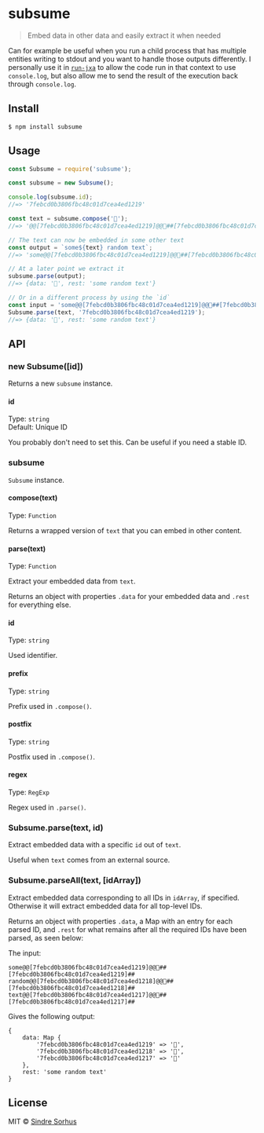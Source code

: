 # subsume

> Embed data in other data and easily extract it when needed

Can for example be useful when you run a child process that has multiple entities writing to stdout and you want to handle those outputs differently. I personally use it in [`run-jxa`](https://github.com/sindresorhus/run-jxa) to allow the code run in that context to use `console.log`, but also allow me to send the result of the execution back through `console.log`.


## Install

```
$ npm install subsume
```


## Usage

```js
const Subsume = require('subsume');

const subsume = new Subsume();

console.log(subsume.id);
//=> '7febcd0b3806fbc48c01d7cea4ed1219'

const text = subsume.compose('🦄');
//=> '@@[7febcd0b3806fbc48c01d7cea4ed1219]@@🦄##[7febcd0b3806fbc48c01d7cea4ed1219]##'

// The text can now be embedded in some other text
const output = `some${text} random text`;
//=> 'some@@[7febcd0b3806fbc48c01d7cea4ed1219]@@🦄##[7febcd0b3806fbc48c01d7cea4ed1219]## random text'

// At a later point we extract it
subsume.parse(output);
//=> {data: '🦄', rest: 'some random text'}

// Or in a different process by using the `id`
const input = 'some@@[7febcd0b3806fbc48c01d7cea4ed1219]@@🦄##[7febcd0b3806fbc48c01d7cea4ed1219]## random text';
Subsume.parse(text, '7febcd0b3806fbc48c01d7cea4ed1219');
//=> {data: '🦄', rest: 'some random text'}
```


## API

### new Subsume([id])

Returns a new `subsume` instance.

#### id

Type: `string`<br>
Default: Unique ID

You probably don't need to set this. Can be useful if you need a stable ID.

### subsume

`Subsume` instance.

#### compose(text)

Type: `Function`

Returns a wrapped version of `text` that you can embed in other content.

#### parse(text)

Type: `Function`

Extract your embedded data from `text`.

Returns an object with properties `.data` for your embedded data and `.rest` for everything else.

#### id

Type: `string`

Used identifier.

#### prefix

Type: `string`

Prefix used in `.compose()`.

#### postfix

Type: `string`

Postfix used in `.compose()`.

#### regex

Type: `RegExp`

Regex used in `.parse()`.

### Subsume.parse(text, id)

Extract embedded data with a specific `id` out of `text`.

Useful when `text` comes from an external source.

### Subsume.parseAll(text, [idArray])

Extract embedded data corresponding to all IDs in `idArray`, if specified. Otherwise it will extract embedded data for all top-level IDs.

Returns an object with properties `.data`, a Map with an entry for each parsed ID, and `.rest` for what remains after all the required IDs have been parsed, as seen below:

The input:

```
some@@[7febcd0b3806fbc48c01d7cea4ed1219]@@🦄##[7febcd0b3806fbc48c01d7cea4ed1219]## random@@[7febcd0b3806fbc48c01d7cea4ed1218]@@🦄##[7febcd0b3806fbc48c01d7cea4ed1218]## text@@[7febcd0b3806fbc48c01d7cea4ed1217]@@🦄##[7febcd0b3806fbc48c01d7cea4ed1217]##
```

Gives the following output:

```
{
	data: Map {
		'7febcd0b3806fbc48c01d7cea4ed1219' => '🦄',
		'7febcd0b3806fbc48c01d7cea4ed1218' => '🦄',
		'7febcd0b3806fbc48c01d7cea4ed1217' => '🦄'
	},
	rest: 'some random text'
}
```


## License

MIT © [Sindre Sorhus](https://sindresorhus.com)
